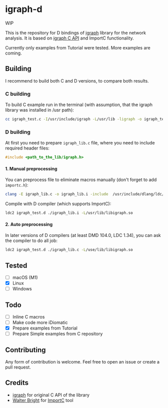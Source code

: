 # igraph-d
WIP

This is the repository for D bindings of [igraph](https://igraph.org/) library for the network analysis.
It is based on [igraph C API](https://igraph.org/c/) and ImportC functionality.

Currently only examples from Tutorial were tested.
More examples are coming.

## Building
I recommend to build both C and D versions, to compare both results.

### C building
To build C example run in the terminal (with assumption, that the igraph library was installed in /usr path):

```sh
cc igraph_test.c -I/usr/include/igraph -L/usr/lib -ligraph -o igraph_test
```

### D building
At first you need to prepare `igraph_lib.c` file, where you need to include required header files:
```c
#include <path_to_the_lib/igraph.h>
```

#### 1. Manual preprocessing
You can preprocess file to eliminate macros manually (don't forget to add `importc.h`):
```sh
clang -E igraph_lib.c -o igraph_lib.i -include  /usr/include/dlang/ldc/importc.h
```

Compile with D compiler (which supports ImportC):
```sh
ldc2 igraph_test.d ./igraph_lib.i -L/usr/lib/libigraph.so
```

#### 2. Auto preprocessing
In later versions of D compilers (at least DMD 104.0, LDC 1.34), you can ask the compiler to do all job:
```sh
ldc2 igraph_test.d ./igraph_lib.c -L/use/lib/libigraph.so
```

## Tested

- [ ] macOS (M1)
- [X] Linux
- [ ] Windows

## Todo

- [ ] Inline C macros
- [ ] Make code more iDiomatic
- [X] Prepare examples from Tutorial
- [ ] Prepare Simple examples from C repository

## Contributing

Any form of contribution is welcome.
Feel free to open an issue or create a pull request.

## Credits
- [igraph](https://igraph.org/c/) for original C API of the library
- [Walter Bright](https://github.com/WalterBright) for [ImportC](https://dlang.org/spec/importc.html) tool
